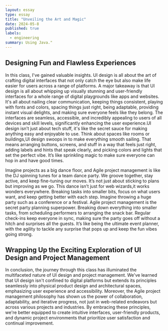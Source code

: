 ```yaml
---
layout: essay
type: essay
title: "Unveiling the Art and Magic"
date: 2024-05-8
published: true
labels:
  - engineering
summary: Using Java."
---
```


## Designing Fun and Flawless Experiences
In this class, I've gained valuable insights. UI design is all about the art of crafting digital interfaces that not only catch the eye but also make life easier for users across a range of platforms. A major takeaway is that UI design is all about whipping up visually stunning and user-friendly interfaces for a whole range of digital playgrounds like apps and websites. It's all about nailing clear communication, keeping things consistent, playing with fonts and colors, spacing things just right, being adaptable, providing instant visual delights, and making sure everyone feels like they belong. The interfaces are seamless, accessible, and incredibly appealing to users of all devices and skill levels, significantly enhancing the user experience.UI design isn’t just about tech stuff, it's like the secret sauce for making anything easy and enjoyable to use. Think about spaces like rooms or buildings,UI design swoops in to make everything smooth sailing. That means arranging buttons, screens, and stuff in a way that feels just right, adding labels and hints that speak clearly, and picking colors and lights that set the perfect vibe. It’s like sprinkling magic to make sure everyone can hop in and have good times. 


Imagine projects as a big dance floor, and Agile project management is like the DJ spinning tunes for a team dance party. We groove together, stay active, and keep fine-tuning our moves. It’s not just about sticking to plans but improving as we go. This dance isn’t just for web wizards,it works wonders everywhere. Breaking tasks into smaller bits, focus on what users want, and keep getting better with each step. Imagine throwing a huge party such as a  conference or a festival. Agile project management is the secret party planning superpower. Breaking down everything into smaller tasks, from scheduling performers to arranging the snack bar. Regular check-ins keep everyone in sync, making sure the party goes off without a hitch and surprises all the guests. It’s like being the ultimate event planner, with the agility to tackle any surprise that pops up and keep the fun vibes going strong. 


## Wrapping Up the Exciting Exploration of UI Design and Project Management
In conclusion, the journey through this class has illuminated the multifaceted nature of UI design and project management. We've learned that UI design isn't confined to digital platforms but extends its principles seamlessly into physical product design and architectural spaces, emphasizing user experience and accessibility. Moreover, the Agile project management philosophy has shown us the power of collaboration, adaptability, and iterative progress, not just in web-related endeavors but across various projects and industries. By embracing these principles, we're better equipped to create intuitive interfaces, user-friendly products, and dynamic project environments that prioritize user satisfaction and continual improvement.

